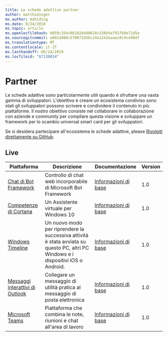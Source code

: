 ```yaml
---
title: Le schede adattive partner
author: matthidinger
ms.author: mahiding
ms.date: 9/24/2018
ms.topic: article
ms.openlocfilehash: 6059c354c0b1926d40618c536b5e791f69e71d5e
ms.sourcegitcommit: e002a988c570072d5bc24a1242eaaac0c9ce90df
ms.translationtype: MT
ms.contentlocale: it-IT
ms.lasthandoff: 06/14/2019
ms.locfileid: "67138014"
---
```

# <a name="partners"></a>Partner 

Le schede adattive sono particolarmente utili quando è sfruttare una vasta gamma di sviluppatori. L'obiettivo è creare un ecosistema condiviso sono stati gli sviluppatori possono scrivere e condividere il contenuto in più piattaforme. Il nostro obiettivo consiste nel collaborare in collaborazione con aziende e community per compilare questa visione e sviluppare un framework per lo scambio universal smart card per gli sviluppatori.

Se si desidera partecipare all'ecosistema le schede adattive, please [Rivolgiti direttamente su GitHub](https://github.com/Microsoft/AdaptiveCards).

## <a name="live"></a>Live

Piattaforma | Descrizione | Documentazione | Version
---------|-------------|---------------|---------
[Chat di Bot Framework](https://github.com/Microsoft/BotFramework-WebChat)  | Controllo di chat web incorporabile di Microsoft Bot Framework | [Informazioni di base](https://docs.microsoft.com/en-us/adaptive-cards/get-started/bots) | 1.0
[Competenze di Cortana](https://docs.microsoft.com/en-us/cortana/skills/adaptive-cards) | Un Assistente virtuale per Windows 10 | [Informazioni di base](https://docs.microsoft.com/en-us/adaptive-cards/get-started/bots) | 1.0
[Windows Timeline](https://blogs.windows.com/windowsexperience/2017/12/19/announcing-windows-10-insider-preview-build-17063-pc/) | Un nuovo modo per riprendere la successiva attività è stata avviata su questo PC, altri PC Windows e i dispositivi iOS o Android. | [Informazioni di base](https://docs.microsoft.com/en-us/adaptive-cards/get-started/windows) | 1.0
[Messaggi interattivi di Outlook](https://docs.microsoft.com/en-us/outlook/actionable-messages/)  | Collegare un messaggio di utilità pratica al messaggio di posta elettronica | [Informazioni di base](https://docs.microsoft.com/en-us/outlook/actionable-messages/) | 1.0
[Microsoft Teams](https://products.office.com/en-US/microsoft-teams/group-chat-software) | Piattaforma che combina le note, riunioni e chat all'area di lavoro | [Informazioni di base](https://docs.microsoft.com/en-us/microsoftteams/platform/concepts/cards/cards-reference#adaptive-card) | 1.0
